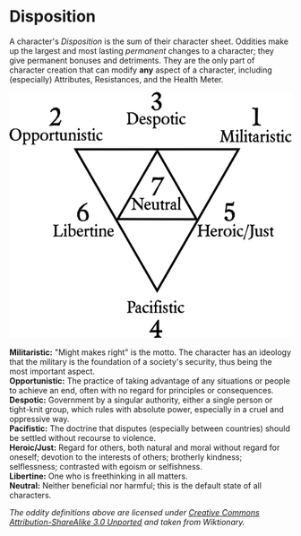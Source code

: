 # Disposition #
A character's *Disposition* is the sum of their character sheet. Oddities make up the largest and most lasting *permanent* changes to a character; they give permanent bonuses and detriments. They are the only part of character creation that can modify **any** aspect of a character, including (especially) Attributes, Resistances, and the Health Meter.

![Disposition Map](images/Base_Oddities.png)

**Militaristic:** "Might makes right" is the motto. The character has an ideology that the military is the foundation of a society's security, thus being the most important aspect.  
**Opportunistic:** The practice of taking advantage of any situations or people to achieve an end, often with no regard for principles or consequences.  
**Despotic:** Government by a singular authority, either a single person or tight-knit group, which rules with absolute power, especially in a cruel and oppressive way.  
**Pacifistic:** The doctrine that disputes (especially between countries) should be settled without recourse to violence.  
**Heroic/Just:** Regard for others, both natural and moral without regard for oneself; devotion to the interests of others; brotherly kindness; selflessness; contrasted with egoism or selfishness.  
**Libertine:** One who is freethinking in all matters.  
**Neutral:** Neither beneficial nor harmful; this is the default state of all characters.

*The oddity definitions above are licensed under [Creative Commons Attribution-ShareAlike 3.0 Unported](http://creativecommons.org/licenses/by/3.0/) and taken from Wiktionary.*